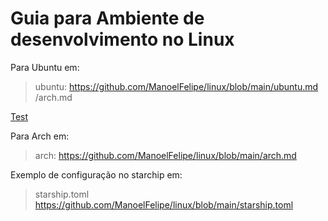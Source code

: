 # Guia para Ambiente de desenvolvimento no Linux

Para Ubuntu em: 
> ubuntu: <https://github.com/ManoelFelipe/linux/blob/main/ubuntu.md>
> /arch.md

[Test](/arch.md)

Para Arch em: 
> arch: <https://github.com/ManoelFelipe/linux/blob/main/arch.md>

Exemplo de configuração no starchip em: 
> starship.toml <https://github.com/ManoelFelipe/linux/blob/main/starship.toml>